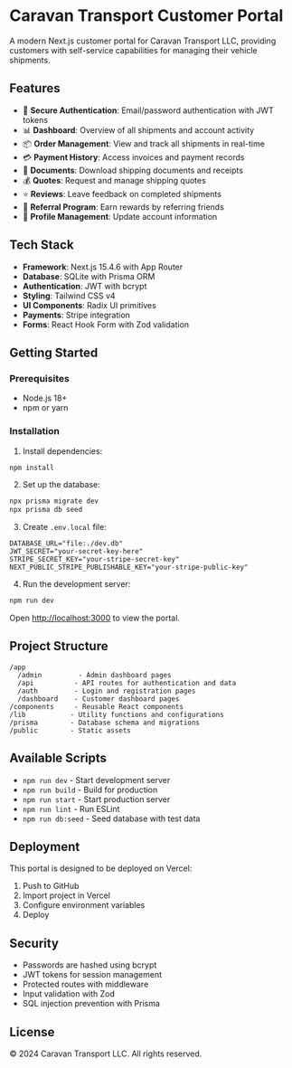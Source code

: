 # Caravan Transport Customer Portal

A modern Next.js customer portal for Caravan Transport LLC, providing customers with self-service capabilities for managing their vehicle shipments.

## Features

- 🔐 **Secure Authentication**: Email/password authentication with JWT tokens
- 📊 **Dashboard**: Overview of all shipments and account activity
- 📦 **Order Management**: View and track all shipments in real-time
- 💳 **Payment History**: Access invoices and payment records
- 📄 **Documents**: Download shipping documents and receipts
- 💰 **Quotes**: Request and manage shipping quotes
- ⭐ **Reviews**: Leave feedback on completed shipments
- 🎁 **Referral Program**: Earn rewards by referring friends
- 👤 **Profile Management**: Update account information

## Tech Stack

- **Framework**: Next.js 15.4.6 with App Router
- **Database**: SQLite with Prisma ORM
- **Authentication**: JWT with bcrypt
- **Styling**: Tailwind CSS v4
- **UI Components**: Radix UI primitives
- **Payments**: Stripe integration
- **Forms**: React Hook Form with Zod validation

## Getting Started

### Prerequisites

- Node.js 18+ 
- npm or yarn

### Installation

1. Install dependencies:
```bash
npm install
```

2. Set up the database:
```bash
npx prisma migrate dev
npx prisma db seed
```

3. Create `.env.local` file:
```env
DATABASE_URL="file:./dev.db"
JWT_SECRET="your-secret-key-here"
STRIPE_SECRET_KEY="your-stripe-secret-key"
NEXT_PUBLIC_STRIPE_PUBLISHABLE_KEY="your-stripe-public-key"
```

4. Run the development server:
```bash
npm run dev
```

Open [http://localhost:3000](http://localhost:3000) to view the portal.

## Project Structure

```
/app
  /admin         - Admin dashboard pages
  /api          - API routes for authentication and data
  /auth         - Login and registration pages
  /dashboard    - Customer dashboard pages
/components     - Reusable React components
/lib           - Utility functions and configurations
/prisma        - Database schema and migrations
/public        - Static assets
```

## Available Scripts

- `npm run dev` - Start development server
- `npm run build` - Build for production
- `npm run start` - Start production server
- `npm run lint` - Run ESLint
- `npm run db:seed` - Seed database with test data

## Deployment

This portal is designed to be deployed on Vercel:

1. Push to GitHub
2. Import project in Vercel
3. Configure environment variables
4. Deploy

## Security

- Passwords are hashed using bcrypt
- JWT tokens for session management
- Protected routes with middleware
- Input validation with Zod
- SQL injection prevention with Prisma

## License

© 2024 Caravan Transport LLC. All rights reserved.